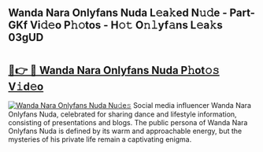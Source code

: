 ## Wanda Nara Onlyfans Nuda L𝚎a𝚔ed N𝚞𝚍e - Part-GKf Vi𝚍𝚎o P𝚑𝚘tos - H𝚘𝚝 O𝚗𝚕yf𝚊ns L𝚎a𝚔s 03gUD

# <h2><a href="http://kf4wveo.oniu.top/?m=Wanda+Nara+Onlyfans+Nuda">🔗👉 🔴 Wanda Nara Onlyfans Nuda P𝚑ot𝚘𝚜 V𝚒d𝚎o</a></h2>

[![Wanda Nara Onlyfans Nuda Nu𝚍e𝚜](https://i.imgur.com/0qMVB7G.gif)](http://kf4wveo.oniu.top/?m=Wanda+Nara+Onlyfans+Nuda)
Social media influencer Wanda Nara Onlyfans Nuda, celebrated for sharing dance and lifestyle information, consisting of presentations and blogs. The public persona of Wanda Nara Onlyfans Nuda is defined by its warm and approachable energy, but the mysteries of his private life remain a captivating enigma.  
